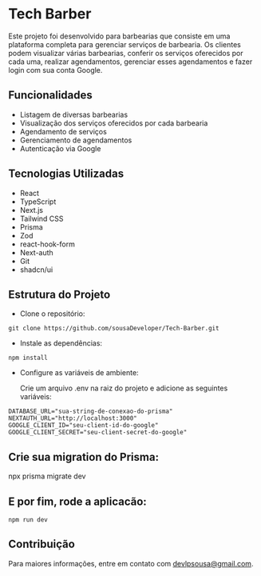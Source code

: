 # Tech Barber

Este projeto foi desenvolvido para barbearias que consiste em uma plataforma completa para gerenciar serviços de barbearia. Os clientes podem visualizar várias barbearias, conferir os serviços oferecidos por cada uma, realizar agendamentos, gerenciar esses agendamentos e fazer login com sua conta Google.

## Funcionalidades
- Listagem de diversas barbearias
- Visualização dos serviços oferecidos por cada barbearia
- Agendamento de serviços
- Gerenciamento de agendamentos
- Autenticação via Google

## Tecnologias Utilizadas
- React
- TypeScript
- Next.js
- Tailwind CSS
- Prisma
- Zod
- react-hook-form
- Next-auth
- Git
- shadcn/ui

## Estrutura do Projeto

- Clone o repositório:

```
git clone https://github.com/sousaDeveloper/Tech-Barber.git
```

- Instale as dependências:

```
npm install
```

- Configure as variáveis de ambiente:

  Crie um arquivo .env na raiz do projeto e adicione as seguintes variáveis:

```
DATABASE_URL="sua-string-de-conexao-do-prisma"
NEXTAUTH_URL="http://localhost:3000"
GOOGLE_CLIENT_ID="seu-client-id-do-google"
GOOGLE_CLIENT_SECRET="seu-client-secret-do-google"
```

## Crie sua migration do Prisma:
npx prisma migrate dev

## E por fim, rode a aplicacão:
```
npm run dev
```

## Contribuição
Para maiores informações, entre em contato com devlpsousa@gmail.com.
